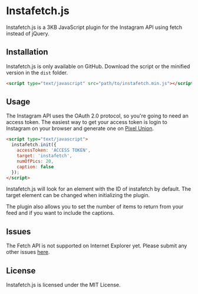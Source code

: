# Instafetch.js
Instafetch.js is a 3KB JavaScript plugin for the Instagram API using fetch instead of jQuery.

## Installation
Instafetch.js is only available on GitHub. Download the script or the minified version in the ````dist```` folder.

```html
<script type="text/javascript" src="path/to/instafetch.min.js"></script>
```

## Usage
The Instagram API uses the OAuth 2.0 protocol, so you're going to need an access token. The easiest way to get your access token is login to Instagram on your browser and generate one on [Pixel Union](http://instagram.pixelunion.net/).

```html
<script type="text/javascript">
  instafetch.init({
    accessToken: 'ACCESS TOKEN',
    target: 'instafetch',
    numOfPics: 20,
    caption: false
  });
</script>
```

Instafetch.js will look for an element with the ID of instafetch by default. The target element can be changed when initializing the plugin.

The plugin also allows you to set the number of items to return from your feed and if you want to include the captions.

## Issues
The Fetch API is not supported on Internet Explorer yet. Please submit any other issues [here](https://github.com/thomasvaeth/instafetch.js/issues).

## License
Instafetch.js is licensed under the MIT License.
